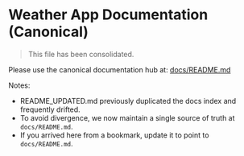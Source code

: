 # Weather App Documentation (Canonical)

> This file has been consolidated.

Please use the canonical documentation hub at: [docs/README.md](./README.md)

Notes:

- README_UPDATED.md previously duplicated the docs index and frequently drifted.
- To avoid divergence, we now maintain a single source of truth at `docs/README.md`.
- If you arrived here from a bookmark, update it to point to `docs/README.md`.

